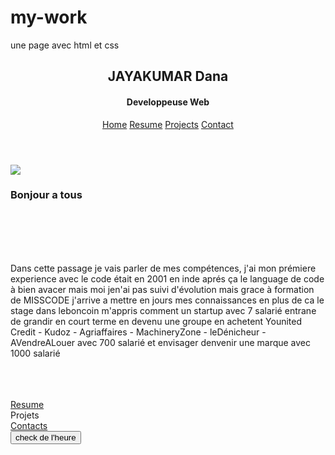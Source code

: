 # my-work
une page avec html et css
<!doctype html>
<html>
<head>
	<meta charset="utf-8">
	<link rel="stylesheet" href="cv2.css">
	<script defer src="https://use.fontawesome.com/releases/v5.0.8/js/all.js"></script>
	<meta name="viewpoint" content="width-device-width, intial-scale=1">
	<title>Resume</title>
</head>
<body>
	<script>
		window.alert("BIENVENU SUR MON SITE");
	</script>
	<header>
	<section>
	<div class="background">
	<div class="transbox">
	<h2>JAYAKUMAR Dana</h2>
	<h4>Developpeuse Web</h4>
</div>
</div>
</section>
	<div class="navbar">
	<a href="cv2.html">Home</a>
	<a href="c6.html">Resume</a> 
	<a href="#">Projects</a>
	<a href="c7.html">Contact</a>
	</div>
		</header>
		<div class="row">
			<div class="column side"></div>
			<div class="column middle">
	<img src="https://static-wp.lonewolfmag.com/business-woman.jpg" >
	<h3>Bonjour a tous</h3><br><br>
		<section>
		<article>
	<p><i class="fa fa-quote-left fa-3x fa-pull-left fa-border" aria-hidden="true"></i><br><br>   
					Dans cette passage je vais parler de mes compétences, j'ai mon prémiere experience avec le code était en 2001 en inde aprés ça le language de code à bien avacer mais moi jen'ai pas suivi d'évolution mais grace à formation de MISSCODE j'arrive a mettre en jours mes connaissances en plus de ca le stage dans leboncoin m'appris comment un startup avec 7 salarié entrane de grandir en court terme en devenu une groupe en achetent  Younited Credit - Kudoz - Agriaffaires - MachineryZone - leDénicheur - AVendreALouer avec 700 salarié et envisager denvenir une marque avec 1000 salarié<br><br>
					<i class="fa fa-quote-right fa-3x fa-pull-right fa-border" aria-hidden="true"></i><br><br>
				</p>
				</article>
				</section>
				<div class= "coloum middel">
	<div id="grad1"><a href="c6.html">Resume</a></div>
	<div id="grad2">Projets</div>
	<div id="grad3"><a href="c7.html">Contacts</a></div>
</div>
</div>

<div class="column side"></div>
</div>
</div>
<button onclick="document.getElementById('demo').innerHTML=Date()">check de l'heure</button>
<p id="demo"></p>
</body>
<footer>
					<i class="fas fa-mobile fa-2x"><br></i>
					<i class="fas fa-at fa-2x"><br></i>
					<i class="far fa-plus-square fa-2x"></i>
					<i class="fab fa-github fa-2x"></i>
					<i class="fab fa-facebook-f fa-2x"></i>
				</footer>
</body>
</html>
